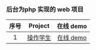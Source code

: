 ### 后台为php 实现的 web 项目

| 序号 |                                            Project                                            |                                在线 demo                                 |
| :--: | :-------------------------------------------------------------------------------------------: | :----------------------------------------------------------------------: |
|  1   | [操作学生](https://github.com/eveningwater/my-web-projects/tree/master/php/1/) | [在线 demo](https://www.eveningwater.com/my-web-projects/php/1/) |